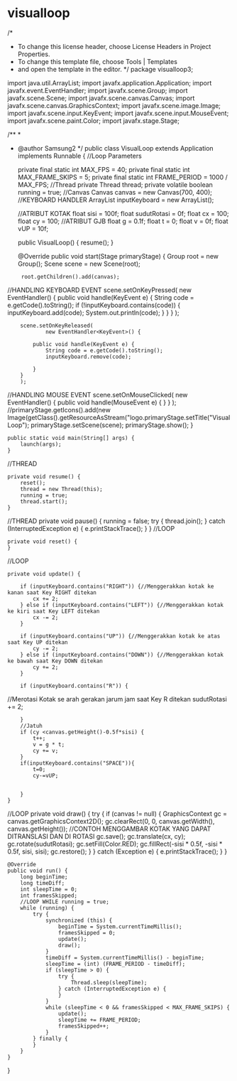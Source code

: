 # visualloop
/*
 * To change this license header, choose License Headers in Project Properties.
 * To change this template file, choose Tools | Templates
 * and open the template in the editor.
 */
package visualloop3;

import java.util.ArrayList;
import javafx.application.Application;
import javafx.event.EventHandler;
import javafx.scene.Group;
import javafx.scene.Scene;
import javafx.scene.canvas.Canvas;
import javafx.scene.canvas.GraphicsContext;
import javafx.scene.image.Image;
import javafx.scene.input.KeyEvent;
import javafx.scene.input.MouseEvent;
import javafx.scene.paint.Color;
import javafx.stage.Stage;

/**
 *
 * @author Samsung2
 */
public class VisualLoop extends Application implements Runnable {
//Loop Parameters

    private final static int MAX_FPS = 40;
    private final static int MAX_FRAME_SKIPS = 5;
    private final static int FRAME_PERIOD = 1000 / MAX_FPS;
//Thread
    private Thread thread;
    private volatile boolean running = true;
//Canvas
    Canvas canvas = new Canvas(700, 400);
//KEYBOARD HANDLER
    ArrayList<String> inputKeyboard = new ArrayList<String>();

    //ATRIBUT KOTAK
    float sisi = 100f;
    float sudutRotasi = 0f;
    float cx = 100;
    float cy = 100;
    //ATRIBUT GJB
    float g = 0.1f;
    float t = 0;
    float v = 0f;
    float vUP = 10f;
    
    

    public VisualLoop() {
        resume();
    }

    @Override
    public void start(Stage primaryStage) {
        Group root = new Group();
        Scene scene = new Scene(root);

        root.getChildren().add(canvas);

//HANDLING KEYBOARD EVENT
        scene.setOnKeyPressed(
                new EventHandler<KeyEvent>() {
            public void handle(KeyEvent e) {
                String code = e.getCode().toString();
                if (!inputKeyboard.contains(code)) {
                    inputKeyboard.add(code);
                    System.out.println(code);
                }
            }
        }
        );

        scene.setOnKeyReleased(
                new EventHandler<KeyEvent>() {

            public void handle(KeyEvent e) {
                String code = e.getCode().toString();
                inputKeyboard.remove(code);

            }
        }
        );
//HANDLING MOUSE EVENT
        scene.setOnMouseClicked(
                new EventHandler<MouseEvent>() {
            public void handle(MouseEvent e) {
            }
        }
        );
//primaryStage.getIcons().add(new Image(getClass().getResourceAsStream("logo.primaryStage.setTitle("Visual Loop");
        primaryStage.setScene(scene);
        primaryStage.show();
    }

    public static void main(String[] args) {
        launch(args);
    }
//THREAD

    private void resume() {
        reset();
        thread = new Thread(this);
        running = true;
        thread.start();
    }

//THREAD
    private void pause() {
        running = false;
        try {
            thread.join();
        } catch (InterruptedException e) {
            e.printStackTrace();
        }
    }
//LOOP

    private void reset() {
    }
//LOOP

    private void update() {

        if (inputKeyboard.contains("RIGHT")) {//Menggerakkan kotak ke kanan saat Key RIGHT ditekan
            cx += 2;
        } else if (inputKeyboard.contains("LEFT")) {//Menggerakkan kotak ke kiri saat Key LEFT ditekan
            cx -= 2;
        }

        if (inputKeyboard.contains("UP")) {//Menggerakkan kotak ke atas saat Key UP ditekan
            cy -= 2;
        } else if (inputKeyboard.contains("DOWN")) {//Menggerakkan kotak ke bawah saat Key DOWN ditekan
            cy += 2;
        }

        if (inputKeyboard.contains("R")) {

//Merotasi Kotak se arah gerakan jarum jam saat Key R ditekan
            sudutRotasi += 2;

        }
        //Jatuh 
        if (cy <canvas.getHeight()-0.5f*sisi) {
            t++;
            v = g * t;
            cy += v;
        }
        if(inputKeyboard.contains("SPACE")){
            t=0;
            cy-=vUP;
            
            
        }
    }

//LOOP
    private void draw() {
        try {
            if (canvas != null) {
                GraphicsContext gc = canvas.getGraphicsContext2D();
                gc.clearRect(0, 0, canvas.getWidth(), canvas.getHeight());
                //CONTOH MENGGAMBAR KOTAK YANG DAPAT DITRANSLASI DAN DI ROTASI
                gc.save();
                gc.translate(cx, cy);
                gc.rotate(sudutRotasi);
                gc.setFill(Color.RED);
                gc.fillRect(-sisi * 0.5f, -sisi * 0.5f, sisi, sisi);
                gc.restore();
            }
        } catch (Exception e) {
            e.printStackTrace();
        }
    }

    @Override
    public void run() {
        long beginTime;
        long timeDiff;
        int sleepTime = 0;
        int framesSkipped;
        //LOOP WHILE running = true;
        while (running) {
            try {
                synchronized (this) {
                    beginTime = System.currentTimeMillis();
                    framesSkipped = 0;
                    update();
                    draw();
                }
                timeDiff = System.currentTimeMillis() - beginTime;
                sleepTime = (int) (FRAME_PERIOD - timeDiff);
                if (sleepTime > 0) {
                    try {
                        Thread.sleep(sleepTime);
                    } catch (InterruptedException e) {
                    }
                }
                while (sleepTime < 0 && framesSkipped < MAX_FRAME_SKIPS) {
                    update();
                    sleepTime += FRAME_PERIOD;
                    framesSkipped++;
                }
            } finally {
            }
        }
    }
}
